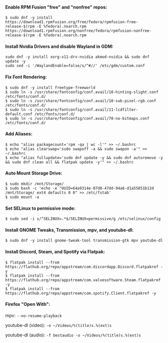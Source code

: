 #### Enable RPM Fusion "free" and "nonfree" repos:
```
$ sudo dnf -y install https://download1.rpmfusion.org/free/fedora/rpmfusion-free-release-$(rpm -E %fedora).noarch.rpm https://download1.rpmfusion.org/nonfree/fedora/rpmfusion-nonfree-release-$(rpm -E %fedora).noarch.rpm
```

#### Install Nvidia Drivers and disable Wayland in GDM:
```
sudo dnf -y install xorg-x11-drv-nvidia akmod-nvidia && sudo dnf update -y
sudo sed -i '/WaylandEnable=false/s/^#//' /etc/gdm/custom.conf
```

#### Fix Font Rendering:
```
$ sudo dnf -y install freetype-freeworld
$ sudo ln -s /usr/share/fontconfig/conf.avail/10-hinting-slight.conf /etc/fonts/conf.d/
$ sudo ln -s /usr/share/fontconfig/conf.avail/10-sub-pixel-rgb.conf /etc/fonts/conf.d/
$ sudo ln -s /usr/share/fontconfig/conf.avail/11-lcdfilter-default.conf /etc/fonts/conf.d/
$ sudo ln -s /usr/share/fontconfig/conf.avail/70-no-bitmaps.conf /etc/fonts/conf.d/
```

#### Add Aliases:
```
$ echo "alias packagecount='rpm -qa | wc -l'" >> ~/.bashrc
$ echo "alias clearswap='sudo swapoff -a && sudo swapon -a'" >> ~/.bashrc
$ echo "alias fullupdate='sudo dnf update -y && sudo dnf autoremove -y && sudo dnf clean all && flatpak update -y'" >> ~/.bashrc
```

#### Auto Mount Storage Drive:
```
$ sudo mkdir /mnt/Storage/
$ sudo bash -c 'echo -e "UUID=64a9314e-07d8-47dd-94a6-d1a55851b12d /mnt/Storage/ ext4 defaults 0 0" >> /etc/fstab'
$ sudo mount -a
```

#### Set SELinux to permissive mode:
```
$ sudo sed -i s/^SELINUX=.*$/SELINUX=permissive/g /etc/selinux/config
```

#### Install GNOME Tweaks, Transmission, mpv, and youtube-dl:
```
$ sudo dnf -y install gnome-tweak-tool transmission-gtk mpv youtube-dl
```

#### Install Discord, Steam, and Spotify via Flatpak:
```
$ flatpak install --from https://flathub.org/repo/appstream/com.discordapp.Discord.flatpakref -y
$ flatpak install --from https://flathub.org/repo/appstream/com.valvesoftware.Steam.flatpakref -y
$ flatpak install --from https://flathub.org/repo/appstream/com.spotify.Client.flatpakref -y
```

#### Firefox "Open With":
mpv:
`--no-resume-playback`

youtube-dl (video):
`-o ~/Videos/%(title)s.%(ext)s`

youtube-dl (audio):
`-f bestaudio -o ~/Videos/%(title)s.%(ext)s`
